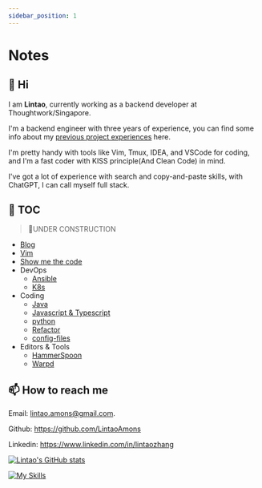 ```yaml
---
sidebar_position: 1
---
```


# Notes

## 👋 Hi

I am **Lintao**, currently working as a backend developer at Thoughtwork/Singapore.

I'm a backend engineer with three years of experience, you can find some info about my [previous project experiences](./project-experiences.md) here.

I'm pretty handy with tools like Vim, Tmux, IDEA, and VSCode for coding, and I'm a fast coder with KISS principle(And Clean Code) in mind.

I've got a lot of experience with search and copy-and-paste skills, with ChatGPT, I can call myself full stack.

## 👻 TOC
> 👷UNDER CONSTRUCTION

- [Blog](https://lintao-index.pages.dev/blog)
- [Vim](./Vim/index.md)
- [Show me the code](./show-me-the-code.md)
- DevOps
  - [Ansible](./DevOps/Ansible/index.md)
  - [K8s](./DevOps/K8s/index.md)
- Coding
  - [Java](./Coding/Java/index.md)
  - [Javascript & Typescript](./Coding/js-ts/index.md)
  - [python](./Coding/python/index.md)
  - [Refactor](/docs/category/refactor)
  - [config-files](/docs/category/config-files)
- Editors & Tools
  - [HammerSpoon](./Terminal/HammerSpoon/intro.md)
  - [Warpd](./Editor-and-Tools/warpd.md)


## 📫 How to reach me

Email: [lintao.amons@gmail.com](mailto:lintao.amons@gmail.com).

Github: https://github.com/LintaoAmons

Linkedin: https://www.linkedin.com/in/lintaozhang

[![Lintao's GitHub stats](https://github-readme-stats.vercel.app/api?username=LintaoAmons)](https://github.com/LintaoAmons/github-readme-stats)

[![My Skills](https://skillicons.dev/icons?i=java,kotlin,spring,vim,kubernetes,docker,aws,bash,python,lua,go,js,ts,react,html,css,jenkins,postgres,mysql,mongodb)](https://skillicons.dev)
